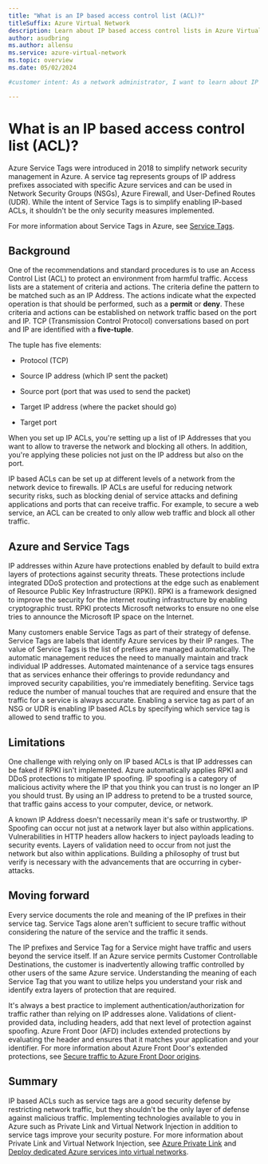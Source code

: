 ```yaml
---
title: "What is an IP based access control list (ACL)?"
titleSuffix: Azure Virtual Network
description: Learn about IP based access control lists in Azure Virtual Network.
author: asudbring
ms.author: allensu
ms.service: azure-virtual-network
ms.topic: overview
ms.date: 05/02/2024

#customer intent: As a network administrator, I want to learn about IP based access control lists in Azure Virtual Network so that I can control network traffic to and from my resources.

---
```


# What is an IP based access control list (ACL)?

Azure Service Tags were introduced in 2018 to simplify network security management in Azure. A service tag represents groups of IP address prefixes associated with specific Azure services and can be used in Network Security Groups (NSGs), Azure Firewall, and User-Defined Routes (UDR). While the intent of Service Tags is to simplify enabling IP-based ACLs, it shouldn't be the only security measures implemented.

For more information about Service Tags in Azure, see [Service Tags](/azure/virtual-network/service-tags-overview).

## Background

One of the recommendations and standard procedures is to use an Access Control List (ACL) to protect an environment from harmful traffic. Access lists are a statement of criteria and actions. The criteria define the pattern to be matched such as an IP Address. The actions indicate what the expected operation is that should be performed, such as a **permit** or **deny**. These criteria and actions can be established on network traffic based on the port and IP. TCP (Transmission Control Protocol) conversations based on port and IP are identified with a **five-tuple**.

The tuple has five elements: 

* Protocol (TCP)

* Source IP address (which IP sent the packet) 

* Source port (port that was used to send the packet) 

* Target IP address (where the packet should go)

* Target port 

When you set up IP ACLs, you're setting up a list of IP Addresses that you want to allow to traverse the network and blocking all others. In addition, you're applying these policies not just on the IP address but also on the port.

IP based ACLs can be set up at different levels of a network from the network device to firewalls. IP ACLs are useful for reducing network security risks, such as blocking denial of service attacks and defining applications and ports that can receive traffic. For example, to secure a web service, an ACL can be created to only allow web traffic and block all other traffic.

## Azure and Service Tags

IP addresses within Azure have protections enabled by default to build extra layers of protections against security threats. These protections include integrated DDoS protection and protections at the edge such as enablement of Resource Public Key Infrastructure (RPKI). RPKI is a framework designed to improve the security for the internet routing infrastructure by enabling cryptographic trust. RPKI protects Microsoft networks to ensure no one else tries to announce the Microsoft IP space on the Internet.

Many customers enable Service Tags as part of their strategy of defense. Service Tags are labels that identify Azure services by their IP ranges. The value of Service Tags is the list of prefixes are managed automatically. The automatic management reduces the need to manually maintain and track individual IP addresses. Automated maintenance of a service tags ensures that as services enhance their offerings to provide redundancy and improved security capabilities, you're immediately benefiting. Service tags reduce the number of manual touches that are required and ensure that the traffic for a service is always accurate. Enabling a service tag as part of an NSG or UDR is enabling IP based ACLs by specifying which service tag is allowed to send traffic to you.

## Limitations

One challenge with relying only on IP based ACLs is that IP addresses can be faked if RPKI isn't implemented. Azure automatically applies RPKI and DDoS protections to mitigate IP spoofing. IP spoofing is a category of malicious activity where the IP that you think you can trust is no longer an IP you should trust. By using an IP address to pretend to be a trusted source, that traffic gains access to your computer, device, or network.

A known IP Address doesn't necessarily mean it's safe or trustworthy. IP Spoofing can occur not just at a network layer but also within applications. Vulnerabilities in HTTP headers allow hackers to inject payloads leading to security events. Layers of validation need to occur from not just the network but also within applications. Building a philosophy of trust but verify is necessary with the advancements that are occurring in cyber-attacks.

## Moving forward

Every service documents the role and meaning of the IP prefixes in their service tag. Service Tags alone aren't sufficient to secure traffic without considering the nature of the service and the traffic it sends.

The IP prefixes and Service Tag for a Service might have traffic and users beyond the service itself. If an Azure service permits Customer Controllable Destinations, the customer is inadvertently allowing traffic controlled by other users of the same Azure service. Understanding the meaning of each Service Tag that you want to utilize helps you understand your risk and identify extra layers of protection that are required.

It's always a best practice to implement authentication/authorization for traffic rather than relying on IP addresses alone. Validations of client-provided data, including headers, add that next level of protection against spoofing. Azure Front Door (AFD) includes extended protections by evaluating the header and ensures that it matches your application and your identifier. For more information about Azure Front Door's extended protections, see [Secure traffic to Azure Front Door origins](/azure/frontdoor/origin-security?tabs=app-service-functions&pivots=front-door-standard-premium).

## Summary

IP based ACLs such as service tags are a good security defense by restricting network traffic, but they shouldn't be the only layer of defense against malicious traffic. Implementing technologies available to you in Azure such as Private Link and Virtual Network Injection in addition to service tags improve your security posture. For more information about Private Link and Virtual Network Injection, see [Azure Private Link](/azure/private-link/private-link-overview) and [Deploy dedicated Azure services into virtual networks](/azure/virtual-network/virtual-network-for-azure-services).


